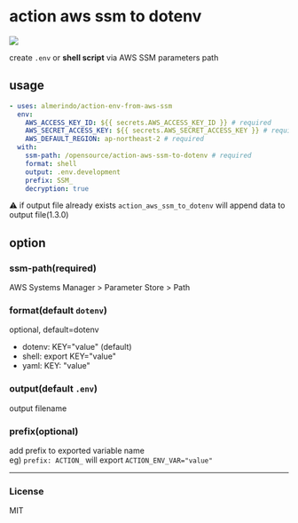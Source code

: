 # action aws ssm to dotenv

![](https://github.com/almerindo/action-env-from-aws-ssm/workflows/v1/badge.svg)

create `.env` or **shell script** via AWS SSM parameters path

## usage

```yaml
- uses: almerindo/action-env-from-aws-ssm
  env:
    AWS_ACCESS_KEY_ID: ${{ secrets.AWS_ACCESS_KEY_ID }} # required
    AWS_SECRET_ACCESS_KEY: ${{ secrets.AWS_SECRET_ACCESS_KEY }} # required
    AWS_DEFAULT_REGION: ap-northeast-2 # required
  with:
    ssm-path: /opensource/action-aws-ssm-to-dotenv # required
    format: shell
    output: .env.development
    prefix: SSM_
    decryption: true
```

⚠️ if output file already exists `action_aws_ssm_to_dotenv` will append data to output file(1.3.0)

## option

### ssm-path(required)

AWS Systems Manager > Parameter Store > Path

### format(default `dotenv`)

optional, default=dotenv

- dotenv: KEY="value" (default)
- shell: export KEY="value"
- yaml: KEY: "value"

### output(default `.env`)

output filename

### prefix(optional)

add prefix to exported variable name  
eg) `prefix: ACTION_` will export `ACTION_ENV_VAR="value"`

---

### License

MIT
